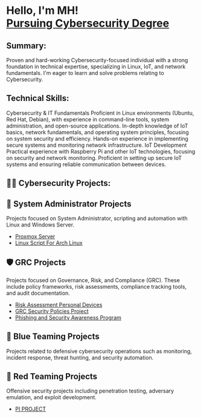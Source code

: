 <h1>Hello, I'm MH! <br/><a href="https://github.com/CyberSecHazaa">Pursuing Cybersecurity Degree </a>
  
<h2> Summary:</h2>
Proven and hard-working Cybersecurity-focused individual with a strong foundation in technical expertise, specializing in Linux, IoT, and network fundamentals. I'm eager to learn and solve problems relating to Cybersecurity.
<h2>Technical Skills:</h2>
Cybersecurity & IT Fundamentals
Proficient in Linux environments (Ubuntu, Red Hat, Debian), with experience in command-line tools, system administration, and open-source applications.
In-depth knowledge of IoT basics, network fundamentals, and operating system principles, focusing on system security and efficiency.
Hands-on experience in implementing secure systems and monitoring network infrastructure.
IoT Development
Practical experience with Raspberry Pi and other IoT technologies, focusing on security and network monitoring.
Proficient in setting up secure IoT systems and ensuring reliable communication between devices.

<h2>👨‍💻 Cybersecurity Projects:</h2>

## 👑 System Administrator Projects
Projects focused on System Administrator, scripting and automation with Linux and Windows Server. 

- [Proxmox Server](https://github.com/CyberAnalystMH/My_Proxmox_Set-up/blob/main/README.md) 
- [Linux Script For Arch Linux ](https://github.com/CyberAnalystMH/Arch_Linux_Setup_Script/blob/main/README.md) 




## 🛡️ GRC Projects
Projects focused on Governance, Risk, and Compliance (GRC). These include policy frameworks, risk assessments, compliance tracking tools, and audit documentation.

- [Risk Assessment Personal Devices](https://github.com/CyberAnalystMH/Risk_Assessment_Personal_Devices/blob/main/README.md) 
- [GRC Security Policies Project](https://github.com/CyberAnalystMH/GRC_Security_Policies-/blob/main/README.md)
- [Phishing and Security Awareness Program](https://github.com/CyberAnalystMH/GRC_Phishing_Security_Awareness_Program/blob/main/README.md) 



## 🔵 Blue Teaming Projects
Projects related to defensive cybersecurity operations such as monitoring, incident response, threat hunting, and security automation.




## 🔴 Red Teaming Projects
Offensive security projects including penetration testing, adversary emulation, and exploit development.

- [PI PROJECT](https://github.com/CyberAnalystMH/PiBox/blob/main/README.md)
